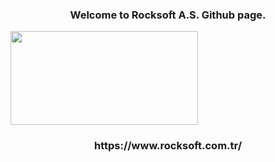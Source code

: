 <h3 align="center">Welcome to Rocksoft A.S. Github page.</h3>
<img align="middle" src="./Rocksoft-Gorseller/rock-logo-small_Çalişma-Yüzeyi-1.png" width="300" 
     height="150"/>

<h3 align="center">https://www.rocksoft.com.tr/</h3>
<p align="left">
</p>
